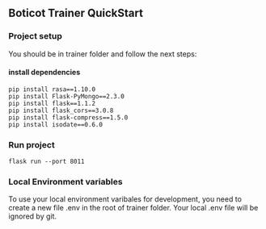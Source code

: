 ## Boticot Trainer QuickStart

### Project setup

You should be in trainer folder and follow the next steps:

#### install dependencies
```
pip install rasa==1.10.0
pip install Flask-PyMongo==2.3.0
pip install flask==1.1.2
pip install flask_cors==3.0.8
pip install flask-compress==1.5.0
pip install isodate==0.6.0
```

### Run project
```
flask run --port 8011
```

### Local Environment variables
To use your local environment varibales for development, you need to create a new file .env in the root of trainer folder.
Your local .env file will be ignored by git.